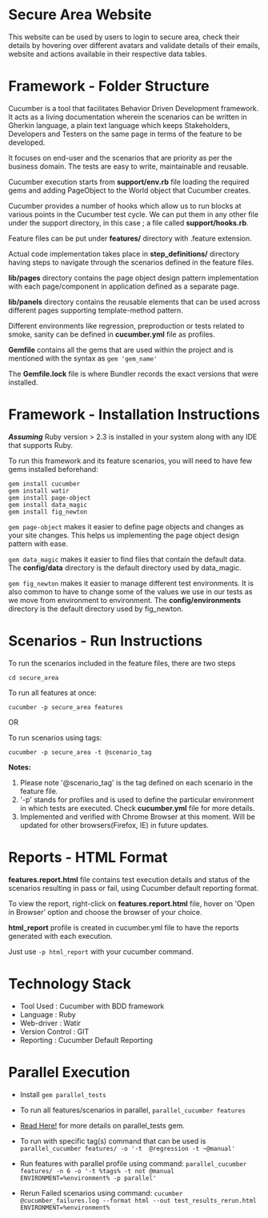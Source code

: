 
# Secure Area Website

This website can be used by users to login to secure area, check their details by hovering over different avatars and validate details of their emails, website and actions available in their respective data tables.

# Framework - Folder Structure

Cucumber is a tool that facilitates Behavior Driven Development framework. It acts as a living documentation wherein the scenarios can be written in Gherkin language, a plain text language which keeps Stakeholders, Developers and Testers on the same page in terms of the feature to be developed. 

It focuses on end-user and the scenarios that are priority as per the business domain. The tests are easy to write, maintainable and reusable.

Cucumber execution starts from **support/env.rb** file loading the required gems and adding PageObject to the World object that Cucumber creates.

Cucumber provides a number of hooks which allow us to run blocks at various points in the Cucumber test cycle. We can put them in any other file under the support directory, in this case ; a file called **support/hooks.rb**.

Feature files can be put under **features/** directory with .feature extension.

Actual code implementation takes place in **step_definitions/** directory having steps to navigate through the scenarios defined in the feature files.

**lib/pages** directory contains the page object design pattern implementation with each page/component in application defined as a separate page.

**lib/panels** directory contains the reusable elements that can be used across different pages supporting template-method pattern.

Different environments like regression, preproduction or tests related to smoke, sanity can be defined in **cucumber.yml** file as profiles.

**Gemfile** contains all the gems that are used within the project and is mentioned with the syntax as ```gem 'gem_name'```

The **Gemfile.lock** file is where Bundler records the exact versions that were installed.


# Framework - Installation Instructions

**_Assuming_** Ruby version > 2.3 is installed in your system along with any IDE that supports Ruby.

To run this framework and its feature scenarios, you will need to have few gems installed beforehand:

```
gem install cucumber
gem install watir
gem install page-object
gem install data_magic
gem install fig_newton
```

```gem page-object``` makes it easier to define page objects and changes as your site changes. This helps us implementing the page object design pattern with ease.

```gem data_magic``` makes it easier to find files that contain the default data. The **config/data** directory is the default directory used by data_magic.

```gem fig_newton``` makes it easier to manage different test environments. It is also common to have to change some of the values we use in our tests as we move from environment to environment. The **config/environments** directory is the default directory used by fig_newton.

# Scenarios - Run Instructions

To run the scenarios included in the feature files, there are two steps

```
cd secure_area
```

To run all features at once:
```
cucumber -p secure_area features
```

OR

To run scenarios using tags:
```
cucumber -p secure_area -t @scenario_tag
```

**Notes:** 
1. Please note '@scenario_tag' is the tag defined on each scenario in the feature file.
2. '-p' stands for profiles and is used to define the particular environment in which tests are executed. Check **cucumber.yml** file for more details.
3. Implemented and verified with Chrome Browser at this moment. Will be updated for other browsers(Firefox, IE) in future updates. 

# Reports - HTML Format

**features.report.html** file contains test execution details and status of the scenarios resulting in pass or fail, using Cucumber default reporting format.

To view the report, right-click on **features.report.html** file, hover on 'Open in Browser' option and choose the browser of your choice.
 
**html_report** profile is created in cucumber.yml file to have the reports generated with each execution.

Just use ```-p html_report``` with your cucumber command.  
 
# Technology Stack
 
 - Tool Used        :   Cucumber with BDD framework
 - Language         :   Ruby
 - Web-driver       :   Watir
 - Version Control  :   GIT
 - Reporting        :   Cucumber Default Reporting    
  
# Parallel Execution

- Install ```gem parallel_tests```

- To run all features/scenarios in parallel, ```parallel_cucumber features```

- [Read Here!](https://github.com/grosser/parallel_tests) for more details on parallel_tests gem.

- To run with specific tag(s) command that can be used is ```parallel_cucumber features/ -o '-t  @regression -t ~@manual'```

- Run features with parallel profile using command:
```parallel_cucumber features/ -n 6 -o '-t %tags% -t not @manual ENVIRONMENT=%environment% -p parallel'```

- Rerun Failed scenarios using command:
```cucumber @cucumber_failures.log --format html --out test_results_rerun.html ENVIRONMENT=%environment%```



